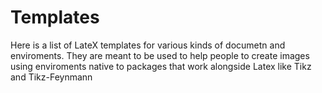 # Templates

Here is a list of LateX templates for various kinds of documetn and enviroments. They are meant to be used to help people to create images using enviroments native to packages that work alongside Latex like Tikz and Tikz-Feynmann
